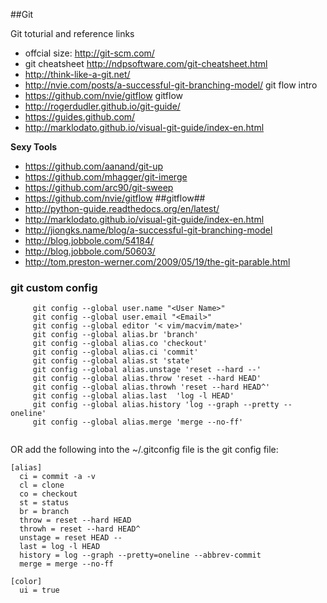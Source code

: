##Git 

Git toturial and reference links

- offcial size: <http://git-scm.com/>
- git cheatsheet <http://ndpsoftware.com/git-cheatsheet.html>
- <http://think-like-a-git.net/>
- <http://nvie.com/posts/a-successful-git-branching-model/>  git flow intro
- <https://github.com/nvie/gitflow>  gitflow
- <http://rogerdudler.github.io/git-guide/>
- <https://guides.github.com/>
- <http://marklodato.github.io/visual-git-guide/index-en.html>

**Sexy Tools**
- <https://github.com/aanand/git-up>
- <https://github.com/mhagger/git-imerge>
- <https://github.com/arc90/git-sweep>
-  <https://github.com/nvie/gitflow> ##gitflow##
- <http://python-guide.readthedocs.org/en/latest/>
- <http://marklodato.github.io/visual-git-guide/index-en.html>
- <http://jiongks.name/blog/a-successful-git-branching-model>
- <http://blog.jobbole.com/54184/>
- <http://blog.jobbole.com/50603/>
- <http://tom.preston-werner.com/2009/05/19/the-git-parable.html>

### git custom config
 
 ```shell
      git config --global user.name "<User Name>"
      git config --global user.email "<Email>"
      git config --global editor '< vim/macvim/mate>'
      git config --global alias.br 'branch'
      git config --global alias.co 'checkout'
      git config --global alias.ci 'commit'
      git config --global alias.st 'state'
      git config --global alias.unstage 'reset --hard --'
      git config --global alias.throw 'reset --hard HEAD'
      git config --global alias.throwh 'reset --hard HEAD^'
      git config --global alias.last  'log -l HEAD'
      git config --global alias.history 'log --graph --pretty --oneline'
      git config --global alias.merge 'merge --no-ff'
      
```

OR add the following into the ~/.gitconfig file is the git config file:

```
[alias]
  ci = commit -a -v
  cl = clone
  co = checkout
  st = status
  br = branch
  throw = reset --hard HEAD
  throwh = reset --hard HEAD^
  unstage = reset HEAD --
  last = log -l HEAD
  history = log --graph --pretty=oneline --abbrev-commit
  merge = merge --no-ff
  
[color]
  ui = true
```
